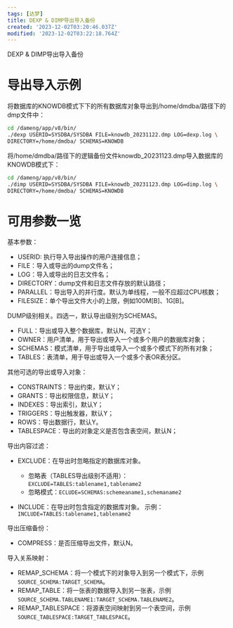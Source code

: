 ```yaml
---
tags: [达梦]
title: DEXP & DIMP导出导入备份
created: '2023-12-02T03:20:46.037Z'
modified: '2023-12-02T03:22:18.764Z'
---
```


DEXP & DIMP导出导入备份

# 导出导入示例
将数据库的KNOWDB模式下下的所有数据库对象导出到/home/dmdba/路径下的dmp文件中：
```bash
cd /dameng/app/v8/bin/ 
./dexp USERID=SYSDBA/SYSDBA FILE=knowdb_20231122.dmp LOG=dexp.log \
DIRECTORY=/home/dmdba/ SCHEMAS=KNOWDB
```

将/home/dmdba/路径下的逻辑备份文件knowdb_20231123.dmp导入数据库的KNOWDB模式下：
```bash
cd /dameng/app/v8/bin/ 
./dimp USERID=SYSDBA/SYSDBA FILE=knowdb_20231123.dmp LOG=dimp.log \
DIRECTORY=/home/dmdba/ SCHEMAS=KNOWDB
```

# 可用参数一览
基本参数：
- USERID: 执行导入导出操作的用户连接信息；
- FILE：导入或导出的dump文件名；
- LOG：导入或导出的日志文件名；
- DIRECTORY：dump文件和日志文件存放的默认路径；
- PARALLEL：导出导入的并行度。默认为单线程，一般不应超过CPU核数；
- FILESIZE：单个导出文件大小的上限，例如100M[B]、1G[B]。

DUMP级别相关。四选一，默认导出级别为SCHEMAS。
- FULL：导出或导入整个数据库，默认N，可选Y；
- OWNER：用户清单，用于导出或导入一个或多个用户的数据库对象；
- SCHEMAS：模式清单，用于导出或导入一个或多个模式下的所有对象；
- TABLES：表清单，用于导出或导入一个或多个表OR表分区。

其他可选的导出或导入对象：
- CONSTRAINTS：导出约束，默认Y；
- GRANTS：导出权限信息，默认Y；
- INDEXES：导出索引，默认Y；
- TRIGGERS：导出触发器，默认Y；
- ROWS：导出数据行，默认Y。
- TABLESPACE：导出的对象定义是否包含表空间，默认N；

导出内容过滤：
- EXCLUDE：在导出时忽略指定的数据库对象。
  - 忽略表（TABLES导出级别不适用）：`EXCLUDE=TABLES:tablename1,tablename2`
  - 忽略模式：`ECLUDE=SCHEMAS:schemeaname1,schemaname2`

- INCLUDE：在导出时包含指定的数据库对象。
  示例：`INCLUDE=TABLES:tablename1,tablename2`
  
导出压缩备份：
- COMPRESS：是否压缩导出文件，默认N。
  
导入关系映射：
- REMAP_SCHEMA：将一个模式下的对象导入到另一个模式下，示例`SOURCE_SCHEMA:TARGET_SCHEMA`。
- REMAP_TABLE：将一张表的数据导入到另一张表，示例`SOURCE_SCHEMA.TABLENAME1:TARGET_SCHEMA.TABLENAME2`。
- REMAP_TABLESPACE：将源表空间映射到另一个表空间，示例`SOURCE_TABLESPACE:TARGET_TABLESPACE`。


